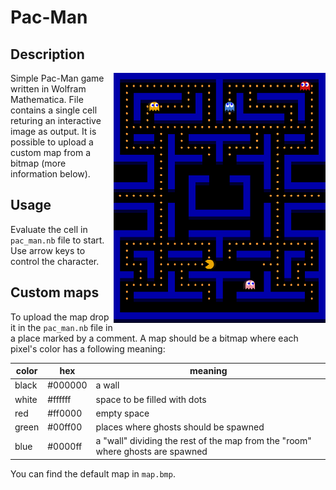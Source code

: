 # **Pac-Man**


## Description

<img align="right" alt = "screenshot" height = "400" src="readme_files/screen.png">

Simple Pac-Man game written in Wolfram Mathematica. File contains a single cell returing an interactive image as output. It is possible to upload a custom map from a bitmap (more information below).

## Usage

Evaluate the cell in `pac_man.nb` file to start. Use arrow keys to control the character. 

## Custom maps

To upload the map drop it in the `pac_man.nb` file in a place marked by a comment. A map should be a bitmap where each pixel's color has a following meaning:

| color  | hex | meaning |
| ------ | --- | ------- |
| black | #000000 | a wall |
| white | #ffffff | space to be filled with dots |
| red   | #ff0000 | empty space |
| green | #00ff00 | places where ghosts should be spawned |
| blue | #0000ff | a "wall" dividing the rest of the map from the "room" where ghosts are spawned |

You can find the default map in `map.bmp`.